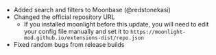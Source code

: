 - Added search and filters to Moonbase (@redstonekasi)
- Changed the official repository URL
  - If you installed moonlight before this update, you will need to edit your config file manually and set it to `https://moonlight-mod.github.io/extensions-dist/repo.json`
- Fixed random bugs from release builds
